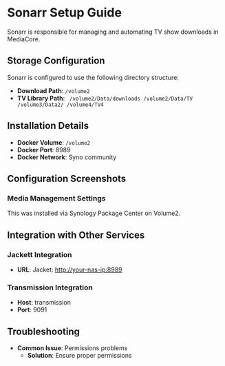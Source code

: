 # Sonarr Setup Guide

Sonarr is responsible for managing and automating TV show downloads in MediaCore.

## Storage Configuration

Sonarr is configured to use the following directory structure:

- **Download Path**: `/volume2`
- **TV Library Path**: `
/volume2/Data/downloads
/volume2/Data/TV
/volume3/Data2/
/volume4/TV4`

## Installation Details

- **Docker Volume**: `/volume2`
- **Docker Port**: 8989
- **Docker Network**: Syno community

## Configuration Screenshots

### Media Management Settings
This was installed via Synology Package Center on Volume2.

## Integration with Other Services

### Jackett Integration
- **URL**: Jacket: [http://your-nas-ip:8989](http://your-nas-ip:9117)

### Transmission Integration
- **Host**: transmission
- **Port**: 9091

## Troubleshooting

- **Common Issue**: Permissions problems
  - **Solution**: Ensure proper permissions

